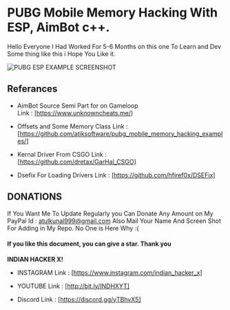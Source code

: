 # PUBG Mobile Memory Hacking With ESP, AimBot c++.
Hello Everyone I Had Worked For 5-6 Months on this one To Learn and Dev Some thing like this i Hope You Like it.

![PUBG ESP EXAMPLE SCREENSHOT](https://github.com/atulkunal999/pubg_mobile_memory_hacking/blob/main/images/RIXOT_WORKING.png)

## Referances
+ AimBot Source Semi Part for on Gameloop   
Link : [https://www.unknowncheats.me/)  

+ Offsets and Some Memory Class
Link : [https://github.com/atiksoftware/pubg_mobile_memory_hacking_examples/]

+ Kernal Driver From CSGO 
Link : [https://github.com/dretax/GarHal_CSGO]

+ Dsefix For Loading Drivers
Link : [https://github.com/hfiref0x/DSEFix]

## DONATIONS
If You Want Me To Update Regularly you Can Donate Any Amount on My PayPal Id : atulkunal999@gmail.com
Also Mail Your Name And Screen Shot For Adding in My Repo.
No One is Here Why :(

#### If you like this document, you can give a star. Thank you
**INDIAN HACKER X!**
+ INSTAGRAM
Link : [https://www.instagram.com/indian_hacker_x]

+ YOUTUBE
Link : [http://bit.ly/INDHXYT]

+ Discord
Link : [https://discord.gg/yTBhvX5]
